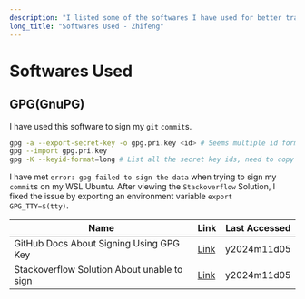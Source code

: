 ```yaml
---
description: "I listed some of the softwares I have used for better transparency and to be more helpful."
long_title: "Softwares Used - Zhifeng"
---
```


# Softwares Used

## GPG(GnuPG)

I have used this software to sign my `git` `commit`s.

```bash
gpg -a --export-secret-key -o gpg.pri.key <id> # Seems multiple id formats can work here
gpg --import gpg.pri.key
gpg -K --keyid-format=long # List all the secret key ids, need to copy one key's id to git config.
```

I have met `error: gpg failed to sign the data` when trying to sign my `commit`s on my WSL Ubuntu. After viewing the `Stackoverflow` Solution, I fixed the issue by exporting an environment variable `export GPG_TTY=$(tty)`.

| Name                                        | Link                                                                                                              | Last Accessed |
| ------------------------------------------- | ----------------------------------------------------------------------------------------------------------------- | ------------- |
| GitHub Docs About Signing Using GPG Key     | [Link](https://docs.github.com/en/authentication/managing-commit-signature-verification/generating-a-new-gpg-key) | y2024m11d05   |
| Stackoverflow Solution About unable to sign | [Link](https://stackoverflow.com/questions/41052538/git-error-gpg-failed-to-sign-data)                            | y2024m11d05   |
